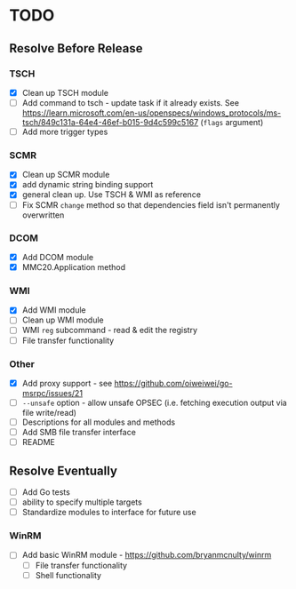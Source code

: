 # TODO

## Resolve Before Release

### TSCH

- [X] Clean up TSCH module
- [ ] Add command to tsch - update task if it already exists. See https://learn.microsoft.com/en-us/openspecs/windows_protocols/ms-tsch/849c131a-64e4-46ef-b015-9d4c599c5167 (`flags` argument)
- [ ] Add more trigger types

### SCMR

- [X] Clean up SCMR module 
- [X] add dynamic string binding support
- [X] general clean up. Use TSCH & WMI as reference
- [ ] Fix SCMR `change` method so that dependencies field isn't permanently overwritten

### DCOM

- [X] Add DCOM module
- [X] MMC20.Application method

### WMI

- [X] Add WMI module
- [ ] Clean up WMI module
- [ ] WMI `reg` subcommand - read & edit the registry
- [ ] File transfer functionality

### Other

- [X] Add proxy support - see https://github.com/oiweiwei/go-msrpc/issues/21
- [ ] `--unsafe` option - allow unsafe OPSEC (i.e. fetching execution output via file write/read)
- [ ] Descriptions for all modules and methods
- [ ] Add SMB file transfer interface
- [ ] README

## Resolve Eventually

- [ ] Add Go tests
- [ ] ability to specify multiple targets
- [ ] Standardize modules to interface for future use

### WinRM

- [ ] Add basic WinRM module - https://github.com/bryanmcnulty/winrm
    - [ ] File transfer functionality
    - [ ] Shell functionality